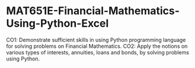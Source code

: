 # MAT651E-Financial-Mathematics-Using-Python-Excel
CO1: Demonstrate sufficient skills in using Python programming language for solving problems on Financial Mathematics.  CO2: Apply the notions on various types of interests, annuities, loans and bonds, by solving problems using Python.
